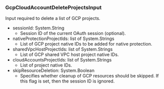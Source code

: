 ### GcpCloudAccountDeleteProjectsInput
Input required to delete a list of GCP projects.

- sessionId: System.String
  - Session ID of the current OAuth session (optional).
- nativeProtectionProjectIds: list of System.Strings
  - List of GCP project native IDs to be added for native protection.
- sharedVpcHostProjectIds: list of System.Strings
  - List of GCP shared VPC host project native IDs.
- cloudAccountsProjectIds: list of System.Strings
  - List of project native IDs.
- skipResourceDeletion: System.Boolean
  - Specifies whether cleanup of GCP resources should be skipped. If this flag is set, then the session ID is ignored.
